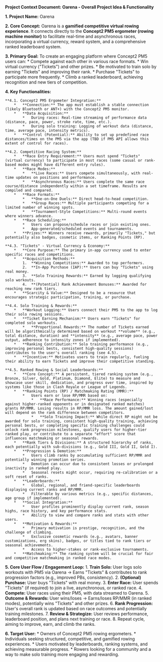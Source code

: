 **Project Context Document: Oarena - Overall Project Idea & Functionality**

**1. Project Name:**
    Oarena

**2. Core Concept:**
    Oarena is a **gamified competitive virtual rowing experience**. It connects directly to the **Concept2 PM5 ergometer (rowing machine monitor)** to facilitate real-time and asynchronous races, incorporating a virtual currency, reward system, and a comprehensive ranked leaderboard system.

**3. Primary Goal:**
    To create an engaging platform where Concept2 PM5 users can:
    *   Compete against each other in various race formats.
    *   Win virtual currency ("Tickets") and other prizes.
    *   Be motivated to train solo by earning "Tickets" and improving their rank.
    *   Purchase "Tickets" to participate more frequently.
    *   Climb a ranked leaderboard, achieving recognition and new tiers of competition.

**4. Key Functionalities:**

    **4.1. Concept2 PM5 Ergometer Integration:**
        *   **Connection:** The app must establish a stable connection (likely Bluetooth or ANT+) with the Concept2 PM5 monitor.
        *   **Data Acquisition:**
            *   During races: Real-time streaming of performance data (distance, pace, power, stroke rate, time, etc.).
            *   During solo training: Logging of workout data (distance, time, average pace, intensity metrics).
        *   **Control (Potential):** Ability to set up predefined race distances/times on the PM5 via the app (TBD if PM5 API allows this extent of control for races).

    **4.2. Competitive Racing System:**
        *   **Race Entry Requirement:** Users must spend "Tickets" (virtual currency) to participate in most races (some casual or rank-based modes might have different entry rules).
        *   **Race Modes:**
            *   **Live Races:** Users compete simultaneously, with real-time updates on positions and performance.
            *   **Asynchronous Races:** Users complete the same race course/distance independently within a set timeframe. Results are compiled and compared.
        *   **Race Formats:**
            *   **One-on-One Duels:** Direct head-to-head competition.
            *   **Group Races:** Multiple participants competing for a limited number of winning spots.
            *   **Tournament-Style Competitions:** Multi-round events where winners advance.
        *   **Race Scheduling:**
            *   Users can propose/schedule races or join existing ones.
            *   App-generated/scheduled events and tournaments.
        *   **Prizes:** Winners receive rewards, primarily "Tickets," but potentially also badges, cosmetic items, or Ranking Points (RP).

    **4.3. "Tickets" - Virtual Currency & Economy:**
        *   **Core Purpose:** The primary in-app currency used to enter specific races and competitions.
        *   **Acquisition Methods:**
            1.  **Winning Competitions:** Awarded to top performers.
            2.  **In-App Purchase (IAP):** Users can buy "Tickets" using real money.
            3.  **Solo Training Rewards:** Earned by logging qualifying solo workouts.
            4.  **(Potential) Rank Achievement Bonuses:** Awarded for reaching new rank tiers.
        *   **Scarcity & Value:** Designed to be a resource that encourages strategic participation, training, or purchase.

    **4.4. Solo Training & Rewards:**
        *   **Workout Logging:** Users connect their PM5 to the app to log their solo rowing sessions.
        *   **Ticket Earning Mechanism:** Users earn "Tickets" for completed solo workouts.
            *   **Proportional Rewards:** The number of Tickets earned will be algorithmically determined based on workout **volume** (e.g., total distance, duration) and **intensity** (e.g., average pace, power output, adherence to intensity zones if implemented).
        *   **Ranking Contribution:** Solo training performance (e.g., improving personal bests, consistent high-quality sessions) contributes to the user's overall ranking (see 4.5).
        *   **Incentive:** Motivates users to train regularly, fueling their ability to earn Tickets and improve their competitive standing.

    **4.5. Ranked Rowing & Social Leaderboards:**
        *   **Core Concept:** A persistent, tiered ranking system (e.g., Bronze, Silver, Gold, Platinum, Diamond, Elite) to measure and showcase user skill, dedication, and progress over time, inspired by systems like those in Clash Royale or League of Legends.
        *   **Ranking Points (RP) / Matchmaking Rating (MMR):**
            *   Users earn or lose RP/MMR based on:
                *   **Race Performance:** Winning races (especially against higher-ranked opponents or in designated ranked matches) grants RP/MMR. Losing results in RP/MMR loss. The amount gained/lost will depend on the rank difference between competitors.
                *   **Solo Training Impact:** While direct RP might not be awarded for solo training, consistent high-quality training, achieving personal bests, or completing specific training challenges could unlock rank progression milestones, qualify users for higher-tier ranked play, or contribute to a separate "effort" score that influences matchmaking or seasonal rewards.
        *   **Rank Tiers & Divisions:** A structured hierarchy of ranks, each potentially with sub-divisions (e.g., Gold III, Gold II, Gold I).
        *   **Progression & Demotion:**
            *   Users climb ranks by accumulating sufficient RP/MMR and potentially winning promotion series.
            *   Demotion can occur due to consistent losses or prolonged inactivity in ranked play.
            *   Seasonal resets might occur, requiring re-calibration or a soft reset of ranks.
        *   **Leaderboards:**
            *   Global, regional, and friend-specific leaderboards displaying current ranks and RP/MMR.
            *   Filterable by various metrics (e.g., specific distances, age group if implemented).
        *   **Social Integration:**
            *   User profiles prominently display current rank, season highs, race history, and key performance stats.
            *   Ability to view and compare ranks and stats with other users.
        *   **Motivation & Rewards:**
            *   Primary motivation is prestige, recognition, and the challenge of climbing.
            *   Exclusive cosmetic rewards (e.g., avatars, banner customizations, erg skins), badges, or titles tied to rank tiers or seasonal achievements.
            *   Access to higher-stakes or rank-exclusive tournaments.
        *   **Matchmaking:** The ranking system will be crucial for fair and competitive matchmaking in ranked race modes.

**5. Core User Flow / Engagement Loop:**
    1.  **Train Solo:** User logs solo workouts with PM5 via Oarena -> Earns "Tickets" & contributes to rank progression factors (e.g., improved PBs, consistency).
    2.  **(Optional) Purchase:** User buys "Tickets" with real money.
    3.  **Enter Race:** User spends "Tickets" (if required) to join a live, asynchronous, or ranked race.
    4.  **Compete:** User races using their PM5, with data streamed to Oarena.
    5.  **Outcome & Rewards:** User wins/loses -> Earns/loses RP/MMR (in ranked modes), potentially wins "Tickets" and other prizes.
    6.  **Rank Progression:** User's overall rank is updated based on race outcomes and potentially training milestones.
    7.  **Review & Strategize:** User reviews performance, leaderboard position, and plans next training or race.
    8.  Repeat cycle, aiming to improve, earn, and climb the ranks.

**6. Target User:**
    *   Owners of Concept2 PM5 rowing ergometers.
    *   Individuals seeking structured, competitive, and gamified rowing experiences.
    *   Users motivated by leaderboards, ranking systems, and achieving measurable progress.
    *   Rowers looking for a community and a way to make solo training more engaging and rewarding.
